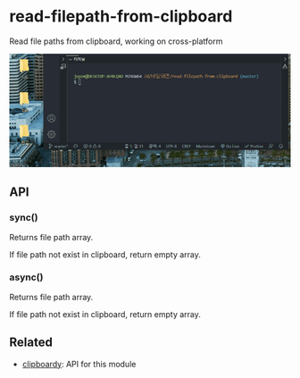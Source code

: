 # read-filepath-from-clipboard

Read file paths from clipboard, working on cross-platform

![demo](./demo.gif)

## API

### sync()

Returns file path array.

If file path not exist in clipboard, return empty array.

### async()

Returns file path array.

If file path not exist in clipboard, return empty array.

## Related

- [clipboardy](https://github.com/sindresorhus/clipboardy): API for this module